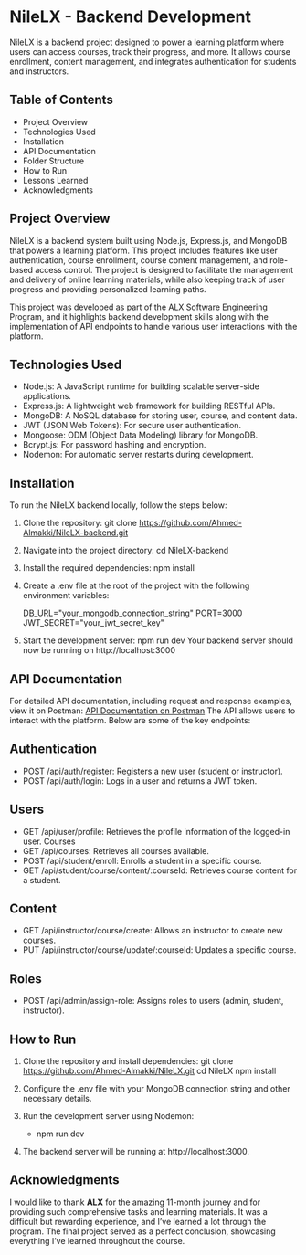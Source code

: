 # NileLX - Backend Development
NileLX is a backend project designed to power a learning platform where users can access courses, track their progress, and more. It allows course enrollment, content management, and integrates authentication for students and instructors.
## Table of Contents
* Project Overview
* Technologies Used
* Installation
* API Documentation
* Folder Structure
* How to Run
* Lessons Learned
* Acknowledgments

## Project Overview
NileLX is a backend system built using Node.js, Express.js, and MongoDB that powers a learning platform. This project includes features like user authentication, course enrollment, course content management, and role-based access control. The project is designed to facilitate the management and delivery of online learning materials, while also keeping track of user progress and providing personalized learning paths.

This project was developed as part of the ALX Software Engineering Program, and it highlights backend development skills along with the implementation of API endpoints to handle various user interactions with the platform.

## Technologies Used
* Node.js: A JavaScript runtime for building scalable server-side applications.
* Express.js: A lightweight web framework for building RESTful APIs.
* MongoDB: A NoSQL database for storing user, course, and content data.
* JWT (JSON Web Tokens): For secure user authentication.
* Mongoose: ODM (Object Data Modeling) library for MongoDB.
* Bcrypt.js: For password hashing and encryption.
* Nodemon: For automatic server restarts during development.
## Installation
To run the NileLX backend locally, follow the steps below:

1. Clone the repository:
    git clone https://github.com/Ahmed-Almakki/NileLX-backend.git

2. Navigate into the project directory:
    cd NileLX-backend

3. Install the required dependencies:
    npm install

4. Create a .env file at the root of the project with the following environment variables:

    DB_URL="your_mongodb_connection_string"
    PORT=3000
    JWT_SECRET="your_jwt_secret_key"

5. Start the development server:
    npm run dev
Your backend server should now be running on http://localhost:3000

## API Documentation
For detailed API documentation, including request and response examples, view it on Postman: [API Documentation on Postman](https://documenter.getpostman.com/view/37692496/2sAYQWKDQH)
The API allows users to interact with the platform. Below are some of the key endpoints:

## Authentication
* POST /api/auth/register: Registers a new user (student or instructor).
* POST /api/auth/login: Logs in a user and returns a JWT token.
## Users
* GET /api/user/profile: Retrieves the profile information of the logged-in user.
Courses
* GET /api/courses: Retrieves all courses available.
* POST /api/student/enroll: Enrolls a student in a specific course.
* GET /api/student/course/content/:courseId: Retrieves course content for a student.
## Content
* GET /api/instructor/course/create: Allows an instructor to create new courses.
* PUT /api/instructor/course/update/:courseId: Updates a specific course.
## Roles
* POST /api/admin/assign-role: Assigns roles to users (admin, student, instructor).

## How to Run
1. Clone the repository and install dependencies:
    git clone https://github.com/Ahmed-Almakki/NileLX.git
    cd NileLX
    npm install
2. Configure the .env file with your MongoDB connection string and other necessary details.

3. Run the development server using Nodemon:

    * npm run dev
4. The backend server will be running at http://localhost:3000.


## Acknowledgments
I would like to thank **ALX** for the amazing 11-month journey and for providing such comprehensive tasks and learning materials. It was a difficult but rewarding experience, and I’ve learned a lot through the program. The final project served as a perfect conclusion, showcasing everything I’ve learned throughout the course.